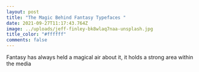 ```yaml
---
layout: post
title: "The Magic Behind Fantasy Typefaces "
date: 2021-09-27T11:17:43.764Z
image: ../uploads/jeff-finley-bk8wlaq7naa-unsplash.jpg
title_color: "#ffffff"
comments: false
---
```

Fantasy has always held a magical air about it, it holds a strong area within the media